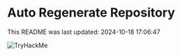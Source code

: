 # Auto Regenerate Repository

This README was last updated: 2024-10-18 17:06:47

 ![TryHackMe](https://tryhackme.com/badge/533634)